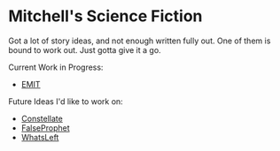 # Mitchell's Science Fiction
Got a lot of story ideas, and not enough written fully out.
One of them is bound to work out.
Just gotta give it a go.

Current Work in Progress:
- [EMIT](./Emit)

Future Ideas I'd like to work on:
- [Constellate](./Constellate)
- [FalseProphet](./FalseProphet)
- [WhatsLeft](./WhatsLeft)
